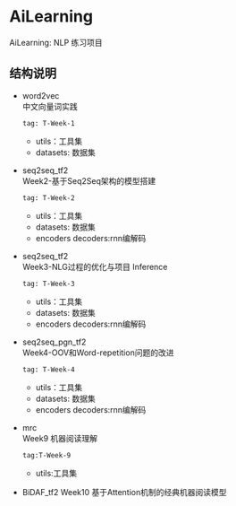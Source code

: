 # AiLearning
AiLearning: NLP 练习项目

## 结构说明

+ word2vec  
中文向量词实践
    
      tag: T-Week-1

     + utils：工具集
     + datasets: 数据集
     
 
+ seq2seq_tf2   
Week2-基于Seq2Seq架构的模型搭建

      tag: T-Week-2

     + utils：工具集
     + datasets: 数据集
     + encoders decoders:rnn编解码

+ seq2seq_tf2   
Week3-NLG过程的优化与项目 Inference

      tag: T-Week-3

     + utils：工具集
     + datasets: 数据集
     + encoders decoders:rnn编解码

+ seq2seq_pgn_tf2   
Week4-OOV和Word-repetition问题的改进

      tag: T-Week-4

     + utils：工具集
     + datasets: 数据集
     + encoders decoders:rnn编解码
+ mrc   
Week9 机器阅读理解

      tag:T-Week-9
      
     + utils:工具集

+ BiDAF_tf2 
Week10 基于Attention机制的经典机器阅读模型

